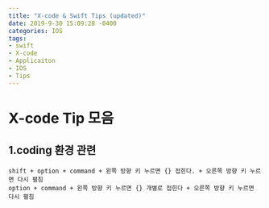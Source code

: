```yaml
---
title: "X-code & Swift Tips (updated)"
date: 2019-9-30 15:09:28 -0400
categories: IOS
tags:
- swift
- X-code
- Applicaiton
- IOS
- Tips
---
```



# X-code Tip 모음
## 1.coding 환경 관련
    shift + option + command + 왼쪽 방향 키 누르면 {} 접힌다. + 오른쪽 방향 키 누르면 다시 펼침
    option + command + 왼쪽 방향 키 누르면 {} 개별로 접힌다 + 오른쪽 방향 키 누르면 다시 펼침 
    


